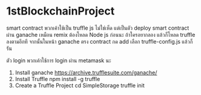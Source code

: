 # 1stBlockchainProject
smart contract พวกเค้าใช้เป็น truffle js ไม่ใช่เห็ด แต่เป็นตัว deploy smart contract ผ่าน ganache เหมือน remix
ต้องโหลด Node js ก่อนนะ ถ้าใครอยากลอง แล้วก็โหลด truffle ลงตามอีกที จากนั้นในหน้า ganache  ตรง contract กด add เลือก truffle-config.js แล้วก็รัน

ตัว login พวกเค้าใช้การ login ผ่าน metamask นะ

1. Install ganache
   https://archive.trufflesuite.com/ganache/
2. Install Truffle
   npm install -g truffle
3. Create a Truffle Project
   cd SimpleStorage
   truffle init

